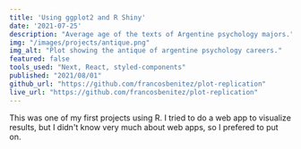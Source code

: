 ```yaml
---
title: 'Using ggplot2 and R Shiny'
date: '2021-07-25'
description: "Average age of the texts of Argentine psychology majors."
img: "/images/projects/antique.png"
img_alt: "Plot showing the antique of argentine psychology careers."
featured: false
tools_used: "Next, React, styled-components"
published: "2021/08/01"
github_url: "https://github.com/francosbenitez/plot-replication"
live_url: "https://github.com/francosbenitez/plot-replication"
---
```


This was one of my first projects using R. I tried to do a web app to visualize results, but I didn't know very much about web apps, so I prefered to put on.